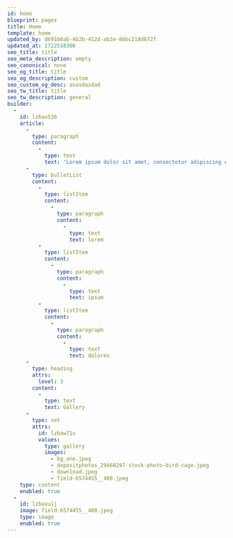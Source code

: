 ```yaml
---
id: home
blueprint: pages
title: Home
template: home
updated_by: d691b0ab-4b2b-412d-ab3e-86bc218d672f
updated_at: 1722518306
seo_title: title
seo_meta_description: empty
seo_canonical: none
seo_og_title: title
seo_og_description: custom
seo_custom_og_desc: asasdasdad
seo_tw_title: title
seo_tw_description: general
builder:
  -
    id: lzbav536
    article:
      -
        type: paragraph
        content:
          -
            type: text
            text: 'Lorem ipsum dolor sit amet, consectetur adipiscing elit. Etiam et libero sit amet ante rhoncus scelerisque. Sed at ornare odio. Cras vitae tristique nunc. Suspendisse porttitor elit sit amet quam accumsan efficitur. Phasellus cursus hendrerit felis, sed aliquet neque eleifend sed. Maecenas ut metus commodo, vestibulum massa eu, vestibulum odio. Proin aliquam ex non nisi ultrices convallis interdum ac quam.'
      -
        type: bulletList
        content:
          -
            type: listItem
            content:
              -
                type: paragraph
                content:
                  -
                    type: text
                    text: lorem
          -
            type: listItem
            content:
              -
                type: paragraph
                content:
                  -
                    type: text
                    text: ipsum
          -
            type: listItem
            content:
              -
                type: paragraph
                content:
                  -
                    type: text
                    text: dolores
      -
        type: heading
        attrs:
          level: 3
        content:
          -
            type: text
            text: Gallery
      -
        type: set
        attrs:
          id: lzbaw71s
          values:
            type: gallery
            images:
              - bg_one.jpeg
              - depositphotos_29460297-stock-photo-bird-cage.jpeg
              - download.jpeg
              - field-6574455__480.jpeg
    type: content
    enabled: true
  -
    id: lzbavu1j
    image: field-6574455__480.jpeg
    type: image
    enabled: true
---
```

